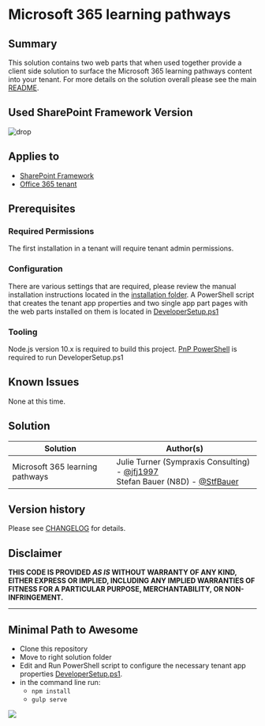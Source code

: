 # Microsoft 365 learning pathways

## Summary

This solution contains two web parts that when used together provide a client side solution to surface the Microsoft 365 learning pathways content into your tenant. For more details on the solution overall please see the main [README](README.md).

## Used SharePoint Framework Version

![drop](https://img.shields.io/badge/drop-1.12.1-green.svg)

## Applies to

* [SharePoint Framework](https://docs.microsoft.com/sharepoint/dev/spfx/sharepoint-framework-overview)
* [Office 365 tenant](https://docs.microsoft.com/sharepoint/dev/spfx/set-up-your-development-environment)

## Prerequisites

### Required Permissions

The first installation in a tenant will require tenant admin permissions.

### Configuration

There are various settings that are required, please review the manual installation instructions located in the [installation folder](installation/README.md). A PowerShell script that creates the tenant app properties and two single app part pages with the web parts installed on them is located in [DeveloperSetup.ps1](./DeveloperSetup.ps1)

### Tooling

Node.js version 10.x is required to build this project.
[PnP PowerShell](https://docs.microsoft.com/powershell/sharepoint/sharepoint-pnp/sharepoint-pnp-cmdlets?view=sharepoint-ps) is required to run DeveloperSetup.ps1

## Known Issues

None at this time.

## Solution

Solution|Author(s)
--------|---------
Microsoft 365 learning pathways | Julie Turner (Sympraxis Consulting) - [@jfj1997](https://twitter.com/jfj1997) <br/> Stefan Bauer (N8D) - [@StfBauer](https://twitter.com/stfbauer)

## Version history

Please see [CHANGELOG](src/CHANGELOG.md) for details.

## Disclaimer

**THIS CODE IS PROVIDED *AS IS* WITHOUT WARRANTY OF ANY KIND, EITHER EXPRESS OR IMPLIED, INCLUDING ANY IMPLIED WARRANTIES OF FITNESS FOR A PARTICULAR PURPOSE, MERCHANTABILITY, OR NON-INFRINGEMENT.**

---

## Minimal Path to Awesome

* Clone this repository
* Move to right solution folder
* Edit and Run PowerShell script to configure the necessary tenant app properties [DeveloperSetup.ps1](./DeveloperSetup.ps1).
* in the command line run:
  * `npm install`
  * `gulp serve`

<img src="https://telemetry.sharepointpnp.com/sp-dev-solutions/solutions/M365LP" />
